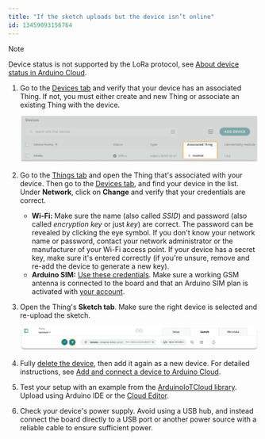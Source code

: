 ```yaml
---
title: "If the sketch uploads but the device isn’t online"
id: 13459093156764
---
```


> [!NOTE]
> Device status is not supported by the LoRa protocol, see [About device status in Arduino Cloud](https://support.arduino.cc/hc/en-us/articles/4407169649682-About-device-status-in-IoT-Cloud).

1. Go to the [Devices tab](https://app.arduino.cc/devices) and verify that your device has an associated Thing. If not, you must either create and new Thing or associate an existing Thing with the device.

   ![A linked Thing in the Devices tab.](img/arduino-cloud-device-thing-example-offline.png)

2. Go to the [Things tab](https://app.arduino.cc/things) and open the Thing that's associated with your device. Then go to the [Devices tab](https://app.arduino.cc/devices), and find your device in the list. Under **Network**, click on **Change** and verify that your credentials are correct.

   * **Wi-Fi:** Make sure the name (also called _SSID_) and password (also called _encryption key_ or just _key_) are correct. The password can be revealed by clicking the eye symbol. If you don't know your network name or password, contact your network administrator or the manufacturer of your Wi-Fi access point. If your device has a secret key, make sure it's entered correctly (if you're unsure, remove and re-add the device to generate a new key).
   * **Arduino SIM:** [Use these credentials](https://support.arduino.cc/hc/en-us/articles/360013825159). Make sure a working GSM antenna is connected to the board and that an Arduino SIM plan is activated with [your account](https://store.arduino.cc/digital/subscriptions/plans).

3. Open the Thing's **Sketch tab**. Make sure the right device is selected and re-upload the sketch.

   ![Uploading a sketch in Arduino Cloud.](img/iot-sketch-upload.png)

4. Fully [delete the device](https://support.arduino.cc/hc/en-us/articles/360018324700), then add it again as a new device. For detailed instructions, see [Add and connect a device to Arduino Cloud](https://support.arduino.cc/hc/en-us/articles/360016495559).

5. Test your setup with an example from the [ArduinoIoTCloud library](https://docs.arduino.cc/libraries/arduinoiotcloud/). Upload using Arduino IDE or the [Cloud Editor](https://support.arduino.cc/hc/en-us/articles/13809101080732-Open-the-Cloud-Editor).

6. Check your device's power supply. Avoid using a USB hub, and instead connect the board directly to a USB port or another power source with a reliable cable to ensure sufficient power.
